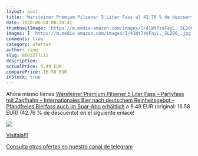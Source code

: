 ```yaml
---
layout: post
title: 'Warsteiner Premium Pilsener 5 Liter Fass al 42.76 % de descuento'
date: 2020-06-04 08:20:41
thumbnailImage: 'https://m.media-amazon.com/images/I/41Wt7zeFayL._SL200_.jpg'
images: [ 'https://m.media-amazon.com/images/I/41Wt7zeFayL._SL200_.jpg' ]
comments: true
category: ofertas
author: ring
slug: B003ZT7LI2
description:
actualPrice: 9.49 EUR
comparePrice: 16.58 EUR
inStock: true
---
```


Ahora mismo tienes [Warsteiner Premium Pilsener 5 Liter Fass – Partyfass mit Zapfhahn – Internationales Bier nach deutschem Reinheitsgebot – Pfandfreies Bierfass auch im Spar-Abo erhältlich](https://www.amazon.com/dp/B003ZT7LI2/?tag=redken08-20) a 9.49 EUR (original: 16.58 EUR) (42.76 %  de descuento) en el siguiente enlace!

[![](https://m.media-amazon.com/images/I/41Wt7zeFayL._SL200_.jpg)](https://www.amazon.com/dp/B003ZT7LI2/?tag=redken08-20)

[Visítala!!!](https://www.amazon.com/dp/B003ZT7LI2/?tag=redken08-20)

[Consulta otras ofertas en nuestro canal de telegram](https://t.me/s/ofertas25)
